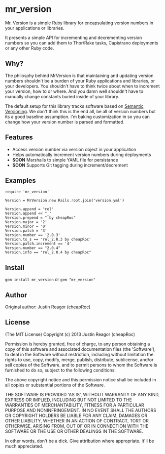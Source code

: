 mr_version
===========

Mr. Version is a simple Ruby library for encapsulating version numbers in your applications
or libraries.

It presents a simple API for incrementing and decrementing version numbers so you can add
them to Thor/Rake tasks, Capistrano deployments or any other Ruby code.

Why?
----

The philosphy behind MrVersion is that maintaining and updating version numbers shouldn't be
a burden of your Ruby applications and libraries, or your developers. You shouldn't have to
think twice about when to increment your version, how to or where. And you damn well shouldn't
have to manually change constants buried inside of your library.

The default setup for this library tracks software based on [Semantic Versioning](https://github.com/mojombo/semver/blob/master/semver.md). We don't think
this is the end all, be all of version numbers but its a good baseline assumption. I'm baking
customization in so you can change how your version number is parsed and formatted.

Features
--------

* Access version number via version object in your application
* Helps automatically increment version numbers during deployments
* **SOON** Marshalls to simple YAML file for persistance
* **SOON** Supports Git tagging during increment/decrement

Examples
--------

    require 'mr_version'

    Version = MrVersion.new Rails.root.join('version.yml')

    Version.append = "rel"
    Version.append << "_"
    Version.prepend = " by cheapRoc"
    Version.major = '2'
    Version.minor = '0'
    Version.patch = '3'
    Version.number == '2.0.3'
    Version.to_s == 'rel_2.0.3 by cheapRoc'
    Version.patch.increment == '4'
    Version.number == "2.0.4"
    Version.info == "rel_2.0.4 by cheapRoc"

Install
-------

```gem install mr_version``` or ```gem "mr_version"```

Author
------

Original author: Justin Reagor (cheapRoc)

License
-------

(The MIT License) Copyright (c) 2013 Justin Reagor (cheapRoc)

Permission is hereby granted, free of charge, to any person obtaining
a copy of this software and associated documentation files (the
'Software'), to deal in the Software without restriction, including
without limitation the rights to use, copy, modify, merge, publish,
distribute, sublicense, and/or sell copies of the Software, and to
permit persons to whom the Software is furnished to do so, subject to
the following conditions:

The above copyright notice and this permission notice shall be
included in all copies or substantial portions of the Software.

THE SOFTWARE IS PROVIDED 'AS IS', WITHOUT WARRANTY OF ANY KIND,
EXPRESS OR IMPLIED, INCLUDING BUT NOT LIMITED TO THE WARRANTIES OF
MERCHANTABILITY, FITNESS FOR A PARTICULAR PURPOSE AND NONINFRINGEMENT.
IN NO EVENT SHALL THE AUTHORS OR COPYRIGHT HOLDERS BE LIABLE FOR ANY
CLAIM, DAMAGES OR OTHER LIABILITY, WHETHER IN AN ACTION OF CONTRACT,
TORT OR OTHERWISE, ARISING FROM, OUT OF OR IN CONNECTION WITH THE
SOFTWARE OR THE USE OR OTHER DEALINGS IN THE SOFTWARE.

In other words, don't be a dick. Give attribution where appropriate.
It'll be much appreciated.
